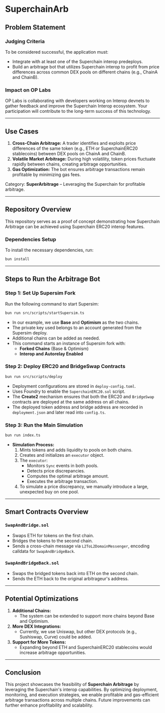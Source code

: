 # SuperchainArb

## Problem Statement

### Judging Criteria

To be considered successful, the application must:

- Integrate with at least one of the Superchain interop predeploys.
- Build an arbitrage bot that utilizes Superchain interop to profit from price differences across common DEX pools on different chains (e.g., ChainA and ChainB).

### Impact on OP Labs

OP Labs is collaborating with developers working on Interop devnets to gather feedback and improve the Superchain Interop ecosystem. Your participation will contribute to the long-term success of this technology.

---

## Use Cases

1. **Cross-Chain Arbitrage:** A trader identifies and exploits price differences of the same token (e.g., ETH or SuperchainERC20 stablecoins) between DEX pools on ChainA and ChainB.
2. **Volatile Market Arbitrage:** During high volatility, token prices fluctuate rapidly between chains, creating arbitrage opportunities.
3. **Gas Optimization:** The bot ensures arbitrage transactions remain profitable by minimizing gas fees.

Category: **SuperArbitrage** – Leveraging the Superchain for profitable arbitrage.

---

## Repository Overview

This repository serves as a proof of concept demonstrating how Superchain Arbitrage can be achieved using Superchain ERC20 interop features.

### Dependencies Setup

To install the necessary dependencies, run:

```sh
bun install
```

---

## Steps to Run the Arbitrage Bot

### Step 1: Set Up Supersim Fork

Run the following command to start Supersim:

```sh
bun run src/scripts/startSupersim.ts
```

- In our example, we use **Base** and **Optimism** as the two chains.
- The private key used belongs to an account generated from the Supersim deploy.
- Additional chains can be added as needed.
- This command starts an instance of Supersim fork with:
    - **Forked Chains** (Base & Optimism)
    - **Interop and Autorelay Enabled**

### Step 2: Deploy ERC20 and BridgeSwap Contracts

```sh
bun run src/scripts/deploy
```

- Deployment configurations are stored in `deploy-config.toml`.
- Uses Foundry to enable the `SuperchainERC20.sol` script.
- The **Create2** mechanism ensures that both the ERC20 and `BridgeSwap` contracts are deployed at the same address on all chains.
- The deployed token address and bridge address are recorded in `deployment.json` and later read into `config.ts`.

### Step 3: Run the Main Simulation

```sh
bun run index.ts
```

- **Simulation Process:**
    1. Mints tokens and adds liquidity to pools on both chains.
    2. Creates and initializes an `executor` object.
    3. The `executor`:
        - Monitors `Sync` events in both pools.
        - Detects price discrepancies.
        - Computes the optimal arbitrage amount.
        - Executes the arbitrage transaction.
    4. To simulate a price discrepancy, we manually introduce a large, unexpected buy on one pool.

---

## Smart Contracts Overview

### `SwapAndBridge.sol`

- Swaps ETH for tokens on the first chain.
- Bridges the tokens to the second chain.
- Sends a cross-chain message via `L2ToL2DomainMessenger`, encoding calldata for `SwapAndBridgeBack`.

### `SwapAndBridgeBack.sol`

- Swaps the bridged tokens back into ETH on the second chain.
- Sends the ETH back to the original arbitrageur's address.

---

## Potential Optimizations

1. **Additional Chains:**
    - The system can be extended to support more chains beyond Base and Optimism.
2. **More DEX Integrations:**
    - Currently, we use Uniswap, but other DEX protocols (e.g., Sushiswap, Curve) could be added.
3. **Support for More Tokens:**
    - Expanding beyond ETH and SuperchainERC20 stablecoins would increase arbitrage opportunities.

---

## Conclusion

This project showcases the feasibility of **Superchain Arbitrage** by leveraging the Superchain's interop capabilities. By optimizing deployment, monitoring, and execution strategies, we enable profitable and gas-efficient arbitrage transactions across multiple chains. Future improvements can further enhance profitability and scalability.
